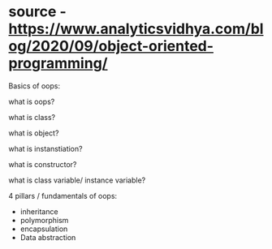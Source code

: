 # source - https://www.analyticsvidhya.com/blog/2020/09/object-oriented-programming/
Basics of oops:

what is oops?


what is class? 

what is object?

what is instanstiation?

what is constructor?

what is class variable/ instance variable?

4 pillars / fundamentals of oops:
- inheritance
- polymorphism
- encapsulation
- Data abstraction